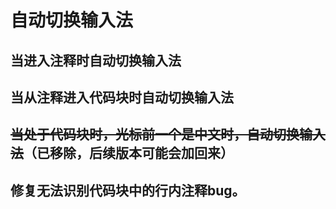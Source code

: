# 自动切换输入法

## 当进入注释时自动切换输入法

## 当从注释进入代码块时自动切换输入法

## ~~当处于代码块时，光标前一个是中文时，自动切换输入法~~（已移除，后续版本可能会加回来）

## 修复无法识别代码块中的行内注释bug。
